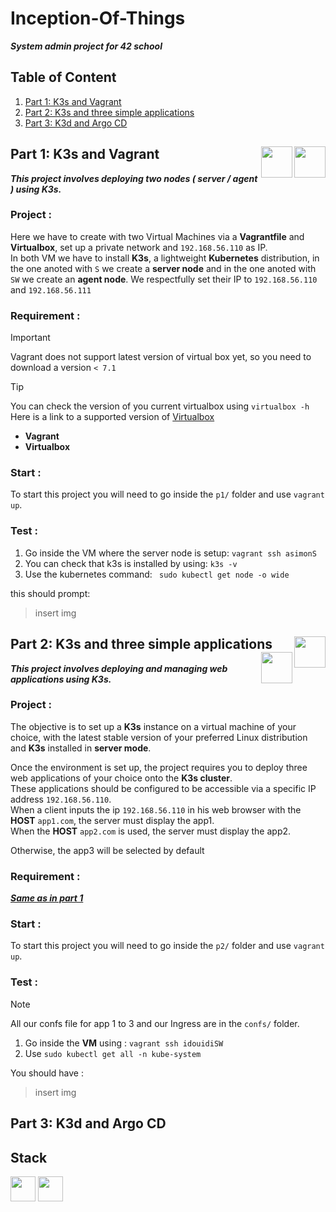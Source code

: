 # Inception-Of-Things

___System admin project for 42 school___   

## Table of Content

1. [Part 1: K3s and Vagrant](#part-1)
2. [Part 2: K3s and three simple applications](#part-2)
3. [Part 3: K3d and Argo CD](#part-3)

## Part 1: K3s and Vagrant   <a href="https://www.vagrantup.com/" ><img src="https://cdn.jsdelivr.net/gh/devicons/devicon@latest/icons/vagrant/vagrant-original-wordmark.svg" height=50 width=50 align="right"/><a/> <a href="https://k3s.io/" > <img src="https://cdn.jsdelivr.net/gh/devicons/devicon@latest/icons/k3s/k3s-plain-wordmark.svg" height=50 width=50 align="right"><a/> <a name="part-1"><a/>

___This project involves deploying two nodes ( server / agent ) using **K3s**.___   

### Project :
 
Here we have to create with two Virtual Machines via a **Vagrantfile** and **Virtualbox**, set up a private network and ```192.168.56.110``` as IP.  
In both VM we have to install **K3s**, a lightweight **Kubernetes** distribution, in the one anoted with ``S`` we create a **server node** and in the one anoted with ``SW`` we create an **agent node**.
We respectfully set their IP to ``192.168.56.110`` and ``192.168.56.111``

### Requirement : <a name="requirement-part-1"><a/>
>[!IMPORTANT]
> Vagrant does not support latest version of virtual box yet, so you need to download a version ``< 7.1``

>[!TIP]
> You can check the version of you current virtualbox using ```virtualbox -h```  
> Here is a link to a supported version of [Virtualbox](https://www.virtualbox.org/wiki/Download_Old_Builds_7_0)

* **Vagrant**
* **Virtualbox**

### Start :
To start this project you will need to go inside the ``p1/`` folder and use ```vagrant up```.

### Test : 
1. Go inside the VM where the server node is setup:
   ```vagrant ssh asimonS```
2. You can check that k3s is installed by using: ``k3s -v``
3. Use the kubernetes command:
``` sudo kubectl get node -o wide```

this should prompt:
> insert img

## Part 2: K3s and three simple applications  <a href="https://www.vagrantup.com/" ><img src="https://cdn.jsdelivr.net/gh/devicons/devicon@latest/icons/vagrant/vagrant-original-wordmark.svg" height=50 width=50 align="right"/><a /> <a href="https://k3s.io/" > <img src="https://cdn.jsdelivr.net/gh/devicons/devicon@latest/icons/k3s/k3s-plain-wordmark.svg" height=50 width=50 align="right"><a/> <a name="part-2"><a/>

___This project involves deploying and managing web applications using **K3s**.___  

### Project :

The objective is to set up a **K3s** instance on a virtual machine of your choice, with the latest stable version of your preferred Linux distribution and **K3s** installed in **server mode**.  

Once the environment is set up, the project requires you to deploy three web applications of your choice onto the **K3s cluster**.  
These applications should be configured to be accessible via a specific IP address ``192.168.56.110``.  
When a client inputs the ip ``192.168.56.110`` in his web browser with the **HOST** ``app1.com``, the server must display the app1.  
When the **HOST** ``app2.com`` is used, the server must display the app2. 

Otherwise, the app3 will be selected by default

### Requirement :
[___Same as in part 1___](#requirement-part-1)

### Start :
To start this project you will need to go inside the ``p2/`` folder and use ``vagrant up``.

### Test : 
>[!NOTE]
> All our confs file for app 1 to 3 and our Ingress are in the ``confs/`` folder.

1. Go inside the **VM** using : ``vagrant ssh idouidiSW``
2. Use ``sudo kubectl get all -n kube-system``

You should have :
> insert img

##  Part 3: K3d and Argo CD <a name="part-3"><a/>


## Stack

<div >

<a href="https://www.vagrantup.com/"><img src="https://cdn.jsdelivr.net/gh/devicons/devicon@latest/icons/vagrant/vagrant-original.svg" width=40 height=40/><a/>
<a href="https://k3s.io/"><img src="https://cdn.jsdelivr.net/gh/devicons/devicon@latest/icons/k3s/k3s-original.svg" width=40 height=40/><a/>

</div>
